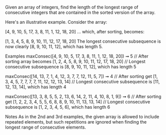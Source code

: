 Given an array of integers, find the length of the longest range of consecutive integers that are contained in the sorted version of the array.

Here's an illustrative example. Consider the array:

[4, 9, 10, 5, 17, 3, 8, 11, 1, 12, 18, 20]
... which, after sorting, becomes:

[1, 3, 4, 5, 8, 9, 10, 11, 12, 17, 18, 20]
The longest consecutive subsequence is now clearly [8, 9, 10, 11, 12], which has length 5.

Examples
maxConsec([4, 9, 10, 5, 17, 3, 8, 11, 1, 12, 18, 20]) ➞ 5
// After sorting array becomes [1, 2, 4, 5, 8, 9, 10, 11, 12, 17, 18, 20]
// Longest consecutive subsequence is [8, 9, 10, 11, 12], which has length 5

maxConsec([14, 13, 7, 1, 4, 12, 3, 7, 7, 12, 11, 5, 7]) ➞ 4
// After sorting get [1, 3, 4, 5, 7, 7, 7, 7, 11, 12, 12, 13, 14]
// Longest consecutive subsequence is [11, 12, 13, 14], which has length 4

maxConsec([13, 3, 8, 5, 5, 2, 13, 6, 14, 2, 11, 4, 10, 8, 1, 9]) ➞ 6
// After sorting get [1, 2, 2, 3, 4, 5, 5, 6, 8, 8, 9, 10, 11, 13, 13, 14]
// Longest consecutive subsequence is [1, 2, 3, 4, 5, 6], which has length 6

Notes
As in the 2nd and 3rd examples, the given array is allowed to include repeated elements, but such repetitions are ignored when finding the longest range of consecutive elements.
